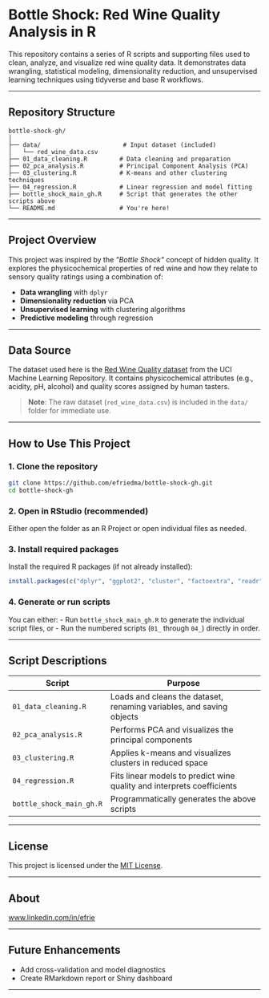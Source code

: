 # Bottle Shock: Red Wine Quality Analysis in R

This repository contains a series of R scripts and supporting files used to clean, analyze, and visualize red wine quality data. It demonstrates data wrangling, statistical modeling, dimensionality reduction, and unsupervised learning techniques using tidyverse and base R workflows.

------------------------------------------------------------------------

## Repository Structure

```         
bottle-shock-gh/
│
├── data/                       # Input dataset (included)
│   └── red_wine_data.csv
├── 01_data_cleaning.R         # Data cleaning and preparation
├── 02_pca_analysis.R          # Principal Component Analysis (PCA)
├── 03_clustering.R            # K-means and other clustering techniques
├── 04_regression.R            # Linear regression and model fitting
├── bottle_shock_main_gh.R     # Script that generates the other scripts above
└── README.md                  # You're here!
```

------------------------------------------------------------------------

## Project Overview

This project was inspired by the *"Bottle Shock"* concept of hidden quality. It explores the physicochemical properties of red wine and how they relate to sensory quality ratings using a combination of:

-   **Data wrangling** with `dplyr`
-   **Dimensionality reduction** via PCA
-   **Unsupervised learning** with clustering algorithms
-   **Predictive modeling** through regression

------------------------------------------------------------------------

## Data Source

The dataset used here is the [Red Wine Quality dataset](https://archive.ics.uci.edu/ml/datasets/wine+quality) from the UCI Machine Learning Repository. It contains physicochemical attributes (e.g., acidity, pH, alcohol) and quality scores assigned by human tasters.

> **Note**: The raw dataset (`red_wine_data.csv`) is included in the `data/` folder for immediate use.

------------------------------------------------------------------------

## How to Use This Project

### 1. Clone the repository

``` bash
git clone https://github.com/efriedma/bottle-shock-gh.git
cd bottle-shock-gh
```

### 2. Open in RStudio (recommended)

Either open the folder as an R Project or open individual files as needed.

### 3. Install required packages

Install the required R packages (if not already installed):

``` r
install.packages(c("dplyr", "ggplot2", "cluster", "factoextra", "readr", "tidyr"))
```

### 4. Generate or run scripts

You can either: - Run `bottle_shock_main_gh.R` to generate the individual script files, or - Run the numbered scripts (`01_` through `04_`) directly in order.

------------------------------------------------------------------------

## Script Descriptions

| Script | Purpose |
|-------------------|-----------------------------------------------------|
| `01_data_cleaning.R` | Loads and cleans the dataset, renaming variables, and saving objects |
| `02_pca_analysis.R` | Performs PCA and visualizes the principal components |
| `03_clustering.R` | Applies k-means and visualizes clusters in reduced space |
| `04_regression.R` | Fits linear models to predict wine quality and interprets coefficients |
| `bottle_shock_main_gh.R` | Programmatically generates the above scripts |

------------------------------------------------------------------------

## License

This project is licensed under the [MIT License](LICENSE).

------------------------------------------------------------------------

## About

www.linkedin.com/in/efrie

------------------------------------------------------------------------

## Future Enhancements

-   Add cross-validation and model diagnostics
-   Create RMarkdown report or Shiny dashboard

------------------------------------------------------------------------
